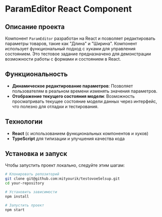 # ParamEditor React Component

## Описание проекта

Компонент `ParamEditor` разработан на React и позволяет редактировать параметры товаров, такие как "Длина" и "Ширина". Компонент использует функциональный подход с хуками для управления состоянием. Это тестовое задание предназначено для демонстрации возможности работы с формами и состоянием в React.

## Функциональность

- **Динамическое редактирование параметров**: Позволяет пользователям в реальном времени изменять значения параметров.
- **Отображение текущего состояния модели**: Возможность просматривать текущее состояние модели данных через интерфейс, что полезно для отладки и тестирования.

## Технологии

- **React** (с использованием функциональных компонентов и хуков)
- **TypeScript** для типизации и улучшения качества кода

## Установка и запуск

Чтобы запустить проект локально, следуйте этим шагам:

```bash
# Клонировать репозиторий
git clone git@github.com:mityourik/testovoeSelsup.git
cd your-repository

# Установить зависимости
npm install

# Запустить проект
npm start
